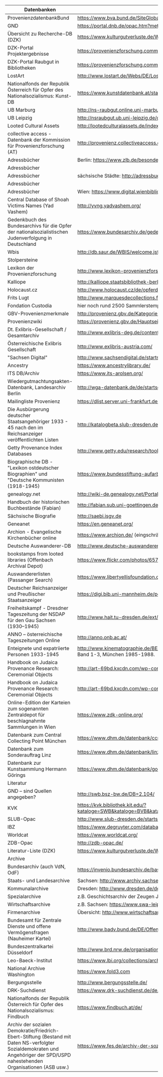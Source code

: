 | Datenbanken                                                                                                                                                                    |                                                                                                                                                                                                                                     |
|--------------------------------------------------------------------------------------------------------------------------------------------------------------------------------|-------------------------------------------------------------------------------------------------------------------------------------------------------------------------------------------------------------------------------------|
| ProvenienzdatenbankBund                                                                                                                                                        | https://www.bva.bund.de/SiteGlobals/Forms/Suche/Provenienzrecherche/Provenienzrecherche_Formular.html                                                                                                                               |
| GND                                                                                                                                                                            | https://portal.dnb.de/opac.htm?method=newSearch&currentView=simple&selectedCategory=any                                                                                                                                             |
| Übersicht zu Recherche-DB (DZK)                                                                                                                                                | https://www.kulturgutverluste.de/Webs/DE/Recherche/Erbensuche/Datenbanken/Index.html                                                                                                                                                |
| DZK-Portal Projektergebnisse                                                                                                                                                   | https://provenienzforschung.commsy.net/commsy.php?cid=1752807&mod=home&fct=index&room_id=1753334&db_pid=1752807                                                                                                                     |
| DZK-Portal Raubgut in Bibliotheken                                                                                                                                             | https://provenienzforschung.commsy.net/commsy.php?cid=1244511&mod=home&fct=index&jscheck=1&isJS=1&db_pid=1244511&https=1&flash=1&room_id=1331001                                                                                    |
| LostArt                                                                                                                                                                        | http://www.lostart.de/Webs/DE/LostArt/Index.html                                                                                                                                                                                    |
| Nationalfonds der Republik Österreich für Opfer des Nationalsozialismus: Kunst-DB                                                                                              | https://www.kunstdatenbank.at/startseite.html                                                                                                                                                                                       |
| UB Marburg                                                                                                                                                                     | http://ns-raubgut.online.uni-marburg.de/                                                                                                                                                                                            |
| UB Leipzig                                                                                                                                                                     | http://nsraubgut.ub.uni-leipzig.de/content/below/index.xml                                                                                                                                                                          |
| Looted Cultural Assets                                                                                                                                                         | http://lootedculturalassets.de/index.php/Browse/removeCriteria/facet/entity_facet/id/2934                                                                                                                                           |
| collective access - Datenbank der Kommission für Provenienzforschung (AT)                                                                                                      | http://provenienz.collectiveaccess.de/index.php/system/Auth/DoLogin                                                                                                                                                                 |
| Adressbücher                                                                                                                                                                   | Berlin: https://www.zlb.de/besondere-angebote/berliner-adressbuecher.html                                                                                                                                                           |
| Adressbücher                                                                                                                                                                   |                                                                                                                                                                                                                                     |
| Adressbücher                                                                                                                                                                   | sächsische Städte: http://adressbuecher.sachsendigital.de/startseite/                                                                                                                                                               |
| Adressbücher                                                                                                                                                                   |                                                                                                                                                                                                                                     |
| Adressbücher                                                                                                                                                                   | Wien: https://www.digital.wienbibliothek.at/wbrobv/periodical/structure/5311                                                                                                                                                        |
| Central Database of Shoah Victims Names (Yad Vashem)                                                                                                                           | http://yvng.yadvashem.org/                                                                                                                                                                                                          |
| Gedenkbuch des Bundesarchivs für die Opfer der nationalsozialistischen Judenverfolgung in Deutschland                                                                          | https://www.bundesarchiv.de/gedenkbuch/                                                                                                                                                                                             |
| Wbis                                                                                                                                                                           | http://db.saur.de/WBIS/welcome.jsf                                                                                                                                                                                                  |
| Stolpersteine                                                                                                                                                                  |                                                                                                                                                                                                                                     |
| Lexikon der Provenienzforschung                                                                                                                                                | http://www.lexikon-provenienzforschung.org/willkommen                                                                                                                                                                               |
| Kalliope                                                                                                                                                                       | http://kalliope.staatsbibliothek-berlin.de/de/index.html                                                                                                                                                                            |
| Holocaust.cz                                                                                                                                                                   | http://www.holocaust.cz/de/opferdatenbank/                                                                                                                                                                                          |
| Frits Lugt                                                                                                                                                                     | http://www.marquesdecollections.fr/                                                                                                                                                                                                 |
| Fondation Custodia                                                                                                                                                             | hier noch rund 2500 Sammlerstempel vorhanden, die noch nicht über die Lugt-Datenbank öffentlich recherchierbar sind;                                                                                                                |
| GBV-Provenienzmerkmale                                                                                                                                                         | http://provenienz.gbv.de/Kategorie:Provenienzmerkmal                                                                                                                                                                                |
| Provenienzwiki                                                                                                                                                                 | https://provenienz.gbv.de/Hauptseite                                                                                                                                                                                                |
| Dt. Exlibris-Gesellschaft / Gesamtarchiv                                                                                                                                       | http://www.exlibris-deg.de/content/archive/                                                                                                                                                                                         |
| Österreichische Exlibris Gesellschaft                                                                                                                                          | http://www.exlibris-austria.com/                                                                                                                                                                                                    |
| "Sachsen Digital"                                                                                                                                                              | http://www.sachsendigital.de/startseite/                                                                                                                                                                                            |
| Ancestry                                                                                                                                                                       | https://www.ancestrylibrary.de/                                                                                                                                                                                                     |
| ITS DB/Archiv                                                                                                                                                                  | https://www.its-arolsen.org/                                                                                                                                                                                                        |
| Wiedergutmachtungsakten-Datenbank, Landesarchiv Berlin                                                                                                                         | http://wga-datenbank.de/de/startseite.html                                                                                                                                                                                          |
| Mailingliste Provenienz                                                                                                                                                        | https://dlist.server.uni-frankfurt.de/mailman/listinfo/provenienz                                                                                                                                                                   |
| Die Ausbürgerung deutscher Staatsangehöriger 1933 - 45 nach den im Reichsanzeiger veröffentlichten Listen                                                                      | http://katalogbeta.slub-dresden.de/id/0000678629/#detail                                                                                                                                                                            |
| Getty Provenance Index Databases                                                                                                                                               | http://www.getty.edu/research/tools/provenance/search.html                                                                                                                                                                          |
| Biographische DB - "Lexikon ostdeutscher Biographien" und "Deutsche Kommunisten (1918-1945)                                                                                    | https://www.bundesstiftung-aufarbeitung.de/wer-war-wer-in-der-ddr-%2363%3B-1424.html                                                                                                                                                |
| genealogy.net                                                                                                                                                                  | http://wiki-de.genealogy.net/Portal:Datenbanken                                                                                                                                                                                     |
| Handbuch der historischen Buchbestände (Fabian)                                                                                                                                | http://fabian.sub.uni-goettingen.de/fabian                                                                                                                                                                                          |
| Sächsische Biografie                                                                                                                                                           | http://saebi.isgv.de                                                                                                                                                                                                                |
| Geneanet                                                                                                                                                                       | https://en.geneanet.org/                                                                                                                                                                                                            |
| Archion - Evangelische Kirchenbücher online                                                                                                                                    | https://www.archion.de/ (eingschränkter Zugriff)                                                                                                                                                                                    |
| Deutsche Auswanderer-DB                                                                                                                                                        | http://www.deutsche-auswanderer-datenbank.de/index.php?id=540                                                                                                                                                                       |
| bookstamps from looted libraries (Offenbach Archival Depot)                                                                                                                    | https://www.flickr.com/photos/65703354@N08/albums/with/72157631456858474                                                                                                                                                            |
| Auswandererlisten (Passanger Search)                                                                                                                                           | https://www.libertyellisfoundation.org/passenger                                                                                                                                                                                    |
| Deutscher Reichsanzeiger und Preußischer Staatsanzeiger                                                                                                                        | https://digi.bib.uni-mannheim.de/periodika/reichsanzeiger/                                                                                                                                                                          |
| Freiheitskampf - Dresdner Tageszeitung der NSDAP für den Gau Sachsen (1930–1945)                                                                                               | http://www.hait.tu-dresden.de/ext/bibliothek-der-freiheitskampf.asp                                                                                                                                                                 |
| ANNO – österreichische Tageszeitungen Online                                                                                                                                   | http://anno.onb.ac.at/                                                                                                                                                                                                              |
| Enteignete und expatriierte Personen 1933-1945                                                                                                                                 | http://www.kinematographie.de/BENAMEN.HTM; bei Treffer Weiterrecherche in Michael Hepp (Hg.), Die Ausbürgerung deutscher Staatsangehöriger 1933-45 nach den im Reichsanzeiger veröffentlichten Listen. Band 1-3, München 1985-1988. |
| Handbook on Judaica Provenance Research: Ceremonial Objects                                                                                                                    | http://art-69bd.kxcdn.com/wp-content/uploads//2018/02/Judaica-Handbook-2.20.2018.pdf                                                                                                                                                |
| Handbook on Judaica Provenance Research: Ceremonial Objects                                                                                                                    | http://art-69bd.kxcdn.com/wp-content/uploads//2018/02/Judaica-Handbook-2.20.2018.pdf                                                                                                                                                |
| Online-Edition der Karteien zum sogenannten Zentraldepot für beschlagnahmte Sammlungen in Wien                                                                                 | https://www.zdk-online.org/                                                                                                                                                                                                         |
| Datenbank zum Central Collecting Point München                                                                                                                                 | https://www.dhm.de/datenbank/ccp/dhm_ccp.php?seite=9                                                                                                                                                                                |
| Datenbank zum Sonderauftrag Linz                                                                                                                                               | https://www.dhm.de/datenbank/linzdb/                                                                                                                                                                                                |
| Datenbank zur Kunstsammlung Hermann Görings                                                                                                                                    | https://www.dhm.de/datenbank/goering/dhm_goering.php?seite=9                                                                                                                                                                        |
| Literatur                                                                                                                                                                      |                                                                                                                                                                                                                                     |
| GND – sind Quellen angegeben?                                                                                                                                                  | http://swb.bsz-bw.de/DB=2.104/                                                                                                                                                                                                      |
| KVK                                                                                                                                                                            | https://kvk.bibliothek.kit.edu/?kataloge=SWB&kataloge=BVB&kataloge=NRW&kataloge=HEBIS&kataloge=HEBIS_RETRO&kataloge=KOBV_SOLR&kataloge=GBV&kataloge=DDB&kataloge=STABI_BERLIN&digitalOnly=0&embedFulltitle=0&newTab=0               |
| SLUB-Opac                                                                                                                                                                      | http://www.slub-dresden.de/startseite/                                                                                                                                                                                              |
| IBZ                                                                                                                                                                            | https://www.degruyter.com/databasecontent?dbid=ibz&dbsource=%2Fdb%2Fibz                                                                                                                                                             |
| Worldcat                                                                                                                                                                       | https://www.worldcat.org/                                                                                                                                                                                                           |
| ZDB-Opac                                                                                                                                                                       | http://zdb-opac.de/                                                                                                                                                                                                                 |
| Literatur-Liste (DZK)                                                                                                                                                          | https://www.kulturgutverluste.de/Webs/DE/Recherche/Erbensuche/Literatur/Index.html                                                                                                                                                  |
| Archive                                                                                                                                                                        |                                                                                                                                                                                                                                     |
| Bundesarchiv (auch VdN, OdF)                                                                                                                                                   | https://invenio.bundesarchiv.de/basys2-invenio/login.xhtml                                                                                                                                                                          |
| Staats- und Landesarchive                                                                                                                                                      | Sachsen: http://www.archiv.sachsen.de/unsere-bestaende.html                                                                                                                                                                         |
| Kommunalarchive                                                                                                                                                                | Dresden: http://www.dresden.de/de/rathaus/aemter-und-einrichtungen/unternehmen/stadtarchiv/bestaende/bestandsuebersicht.php                                                                                                         |
| Spezialarchive                                                                                                                                                                 | z.B. Geschichtsarchiv der Zeugen Jehovas in Selters: http://www.jwhistory.net/text/merlaender2004.htm                                                                                                                               |
| Wirtschaftsarchive                                                                                                                                                             | z.B. Sachsen: https://www.swa-leipzig.de/                                                                                                                                                                                           |
| Firmenarchive                                                                                                                                                                  | Übersicht: http://www.wirtschaftsarchivportal.de/archiv/show-all                                                                                                                                                                    |
| Bundesamt für Zentrale Dienste und offene Vermögensfragen (Nauheimer Kartei)                                                                                                   | http://www.badv.bund.de/DE/OffeneVermoegensfragen/Archive/Rueckerstattungsarchiv/AktenNach1945/start.html                                                                                                                           |
| Bundeszentralkartei Düsseldorf                                                                                                                                                 | http://www.brd.nrw.de/organisation/abteilung1/15/                                                                                                                                                                                   |
| Leo-Baeck-Institut                                                                                                                                                             | https://www.lbi.org/collections/archives/                                                                                                                                                                                           |
| National Archive Washington                                                                                                                                                    | https://www.fold3.com                                                                                                                                                                                                               |
| Bergungsstelle                                                                                                                                                                 | http://www.bergungsstelle.de/                                                                                                                                                                                                       |
| DRK-Suchdienst                                                                                                                                                                 | https://www.drk-suchdienst.de/de/suchanfragen                                                                                                                                                                                       |
| Nationalfonds der Republik Österreich für Opfer des Nationalsozialismus: Findbuch                                                                                              | https://www.findbuch.at/de/                                                                                                                                                                                                         |
| Archiv der sozialen Demokratie/Friedrich-Ebert-Stiftung (Bestand mit Daten NS-verfolgter Sozialdemokraten und Angehöriger der SPD/USPD nahestehenden Organisationen (ASB usw.) | https://www.fes.de/archiv-der-sozialen-demokratie/                                                                                                                                                                                  |
